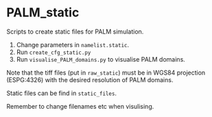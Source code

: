 # PALM_static

Scripts to create static files for PALM simulation.

1. Change parameters in `namelist.static`.
2. Run `create_cfg_static.py`
3. Run `visualise_PALM_domains.py` to visualise PALM domains. 

Note that the tiff files (put in `raw_static`) must be in WGS84 projection (ESPG:4326) with the desired resolution of PALM domains. 

Static files can be find in `static_files`.

Remember to change filenames etc when visulising. 
